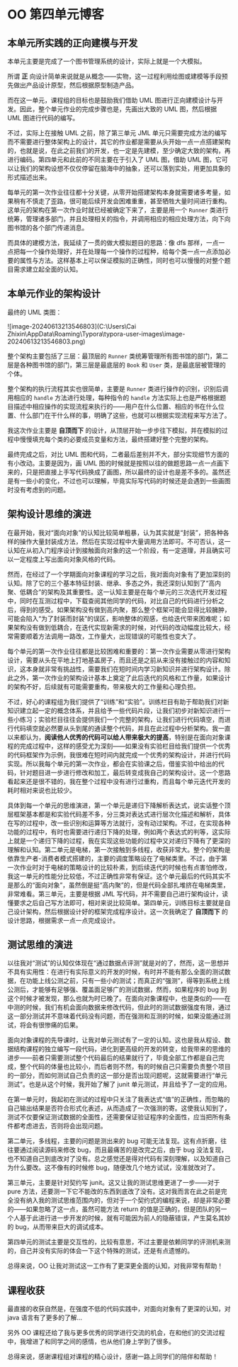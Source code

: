 # OO 第四单元博客

## 本单元所实践的正向建模与开发

本单元主要是完成了一个图书管理系统的设计，实际上就是一个大模拟。

所谓 **正** 向设计简单来说就是从概念——实物，这一过程利用绘图或建模等手段预先做出产品设计原型，然后根据原型制造产品。

而在这一单元，课程组的目标也是鼓励我们借助 UML 图进行正向建模设计与开发。因此，整个单元作业的完成步骤也是，先画出大致的 UML 图，然后根据 UML 图进行代码的编写。

不过，实际上在接触 UML 之前，除了第三单元 JML 单元只需要完成方法的编写而不需要进行整体架构上的设计，其它的作业都是需要从头开始一点一点搭建架构的，也就是说，在此之前我们的开发，也一定是先建模，至少确定大致的架构，再进行编码。第四单元和此前的不同主要在于引入了 UML 图，借助 UML 图，它可以让我们的架构设想不仅仅停留在脑海中的抽象，还可以落到实处，用更加具象的形式描述出来。

每单元的第一次作业往往都十分关键，从零开始搭建架构本身就需要诸多考量，如果稍有不慎走了歪路，很可能后续开发会困难重重，甚至牺牲大量时间进行重构。这单元的架构在第一次作业时就已经被确定下来了，主要是用一个 `Runner` 类进行统筹，管理诸多部门，并且处理相关的指令，并调用相应的相应处理方法，向下向图书馆的各个部门传递消息。

而具体的建模方法，我延续了一贯的做大模拟题目的思路：像 dfs 那样，一点一点把每一个操作处理好，并在处理每一个操作的过程种，给每个类一点一点添加必要的属性与方法。这样基本上可以保证模拟的正确性，同时也可以慢慢的对整个题目需求建立起全面的认知。

## 本单元作业的架构设计

最终的 UML 类图：

![image-20240613213546803](C:\Users\Cai Zhixin\AppData\Roaming\Typora\typora-user-images\image-20240613213546803.png)

整个架构主要包括了三层：最顶层的 `Runner` 类统筹管理所有图书馆的部门，第二层是各种图书馆的部门，第三层是最底层的 `Book` 和 `User` 类，是最底层被管理的个体。

整个架构的执行流程其实也很简单，主要是 `Runner` 类进行操作的识别，识别后调用相应的 `handle` 方法进行处理，每种指令的 `handle` 方法实际上也是严格根据题目描述中相应操作的实现流程来执行的——用户在什么位置、相应的书在什么位置、什么部门在干什么样的事，明确了这些，也就可以根据实现流程来写方法了。

我这次作业主要是 **自顶而下** 的设计，从顶层开始一步步往下模拟，并在模拟的过程中慢慢填充每个类的必要成员变量和方法，最终搭建好整个完整的架构。

最终完成之后，对比 UML 图和代码，二者最后差别并不大，部分实现细节方面的有小改动。主要是因为，画 UML 图的时候就是按照以往的做题思路一点一点画下来的，只是把直接上手写代码换成了画图，所以最终的设计也是差不多的。虽然还是有一些小的变化，不过也可以理解，毕竟实际写代码的时候还是会遇到一些画图时没有考虑到的问题。

## 架构设计思维的演进

在最开始，我对“面向对象”的认知比较简单粗暴，认为其实就是“封装”，把各种各样的操作大量封装成方法，然后在实现过程中大量调用方法即可。不可否认，这一认知在从初入门程序设计到接触面向对象的这一个阶段，有一定道理，并且确实可以一定程度上写出面向对象风格的代码。

然而，在经过了一个学期面向对象课程的学习之后，我对面向对象有了更加深刻的认知。除了它的三个基本特征封装、继承、多态之外，我还深刻认知到了“高内聚、低耦合”的架构及其重要性。这一认知主要是在每个单元的三次迭代开发过程中，同时在互测过程中，下载查阅其他同学的代码，对比自己的代码进行分析之后，得到的感受。如果架构没有做到高内聚，那么整个框架可能会显得比较臃肿，可能会陷入“为了封装而封装”的误区，影响整体的观感，也给迭代带来困难呢；如果架构没有做到低耦合，在迭代实现新需求的时候，对代码的改动幅度比较大，经常需要顺着方法调用一路改，工作量大，出现错误的可能性也变大了。

每个单元的第一次作业往往都是比较困难和重要的：第一次作业需要从零进行架构设计，需要从头在平地上打地基盖房子，而且还是之前从来没有接触过的内容和知识，这本身就非常有挑战性，需要我们在短时间内学习新知识并进行架构设计。除此之外，第一次作业的架构设计基本上奠定了此后迭代的风格和工作量，如果设计的架构不好，后续就有可能需要重构，带来极大的工作量和心理负担。

不过，好心的课程组为我们提供了“训练”和“实验”。训练栏目有助于帮助我们对新知识建立起一定的概念体系，并且给予一些代码片段，让我们初步对新知识进行一些小练习；实验栏目往往会提供我们一个完整的架构，让我们进行代码填空，而进行代码填空就必然要从头到尾的通读整个代码，并且在此过程中分析架构。我一直以来都认为，**阅读他人优秀的代码可以给人带来极大的提高**，特别是在面向对象课程的完成过程中，这样的感受尤为深刻——如果没有实验栏目给我们提供一个优秀的代码框架作为示例，我很难在短时间内就完成一个优秀的架构设计，并进行代码实现。所以我每个单元的第一次作业，都会在实验课之后，借鉴实验中给出的代码，针对题目进一步进行修改和加工，最后转变成我自己的架构设计。这一个思路看起来还是很不错的，我在整个过程中没有进行过重构，而且每个单元迭代开发的耗时相对来说也比较少。

具体到每一个单元的思维演进，第一个单元是递归下降解析表达式，说实话整个顶层框架基本都是和实验代码差不多，分三类对表达式进行层次化描述和解析，具体在写的过程中，改一些识别和运算等方法就行，没有动过架构。不过，在实现各种功能的过程中，有时也需要进行递归下降的处理，例如两个表达式的判等，这实际上就是一个递归下降的过程，我在实现这些功能的过程中又对递归下降有了更深的理解和认知。第二单元是电梯，第一次接触到多线程，收获非常大。整个的架构是依靠生产者-消费者模式搭建的，主要的调度策略设在了电梯类里。不过，由于第一次作业时对于电梯的策略设计的比较朴素，到后续迭代的时候也有点害怕修改，我这一单元的性能分比较低，不过正确性非常有保证。这个单元最后的代码其实不是那么的“面向对象”，虽然倒是挺“高内聚”的，但是代码全部扎堆挤在电梯类里，非常难看。第三单元，主要是根据 JML 写代码，并不需要自己进行架构设计，读懂要求之后自己写方法即可，相对来说比较简单。第四单元，训练目标主要就是自己设计架构，然后根据设计好的框架完成程序设计。这一次我确定了 **自顶而下** 的设计思路，根据需求一点一点完成设计。

## 测试思维的演进

以往我对“测试”的认知仅体现在“通过数据点评测”就是对的了，然而，这一思想并不具有实用性：在进行有实际意义的开发的时候，有时并不能有那么全面的测试数据，在功能上线公测之前，只有一些小的测试；而真正的“强测”，得等到系统上线公测后，才能够有足够强、覆盖面足够广的测试数据，然而，如果程序的 bug 到这个时候才被发现，那么也就为时已晚了。在面向对象课程中，也是类似的——在中测的时候，我们有机会面向数据来修改代码，但此时的测试数据强度有限，通过这一部分测试并不意味着代码没有问题，而在强测和互测的时候，如果没能通过测试，将会有很惨痛的后果。

面向对象课程的先导课时，让我对单元测试有了一定的认知。这也是我从程设、数据结构课程的独立编写一段代码，进化到更高级的开发的转变，给我带来的思维的进步——前者只需要测试整个代码最后的结果就行了，毕竟全部工作都是自己完成，整个代码的体量也比较小，而后者则不然，有的时候自己只需要负责整个项目的一部分，而如何测试自己负责的这一部分是否出现问题呢，这就需要进行“单元测试”。也是从这个时候，我开始了解了 junit 单元测试，并且给予了一定的应用。

在第一单元时，我起初在测试的过程中只关注了我表达式“值”的正确性，而忽略的自己输出结果是否符合形式化表述，从而造成了一次强测的寄。这使我认知到了，测试不仅要保证测试数据的全面性，还需要保证验证程序的全面性，应当把所有条件都考虑进去，否则将会出现问题。

第二单元，多线程，主要的问题是测出来的 bug 可能无法复现。这有点折磨，往往要通过阅读源码来修改 bug，而且最痛苦的是改完之后，由于 bug 没法复现，也不知道自己到底改对了没有。总之感觉还是得对代码有深刻理解，以及知道自己为什么要改。这不像有的时候修 bug，随便改几个地方试试，没准就改对了。

第三单元，主要是针对契约写 junit。这又让我的测试思维更进了一步——对于 pure 方法，还要测一下它不能改的东西到底改了没有。这对我而言在此之前是完全没有纳入我的测试思维范围内的，但对于一个契约式的编程来说，却是非常必要的——如果忽略了这一点，虽然可能方法 return 的值是正确的，但是团队的另一个人基于此进行进一步开发的时候，就有可能因为前人的隐蔽错误，产生莫名其妙的 bug，从而带来巨大的调试成本。

第四单元的测试主要是交互性的，比较有意思，不过主要是依赖同学的评测机来测的，自己并没有实际的体会一下这个特殊的测试，还是有点遗憾的。

总得来说，OO 让我对测试这一工作有了更深更全面的认知，对我非常有帮助！

## 课程收获

最直接的收获自然是，在强度不低的代码实践中，对面向对象有了更深的认知，对 java 语言有了更多的了解...

另外 OO 课程还给了我与更多优秀的同学进行交流的机会，在和他们的交流过程中，我增进了和同学之间的感情，也从他们身上学到了很多。

总得来说，感谢课程组对课程的精心设计，感谢一路上同学们的陪伴和帮助！
